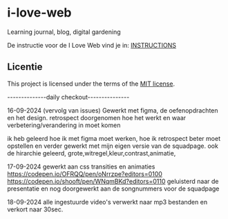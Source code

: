 # i-love-web

Learning journal, blog, digital gardening

De instructie voor de I Love Web vind je in: [INSTRUCTIONS](https://github.com/fdnd-task/i-love-web/blob/main/docs/INSTRUCTIONS.md)


## Licentie

This project is licensed under the terms of the [MIT license](./LICENSE).


--------------daily checkout---------------

16-09-2024 (vervolg van issues)
Gewerkt met figma, de oefenopdrachten en het design.
retrospect doorgenomen hoe het werkt en waar verbetering/verandering in moet komen

ik heb geleerd hoe ik met figma moet werken, hoe ik retrospect beter moet opstellen en verder gewerkt met mijn eigen versie van de squadpage.
ook de hirarchie geleerd, 
grote,witregel,kleur,contrast,animatie,

17-09-2024
gewerkt aan css transities en animaties
https://codepen.io/OFRQQ/pen/oNrrzpe?editors=0100
https://codepen.io/shooft/pen/WNqmBKd?editors=0110
geluisterd naar de presentatie en nog doorgewerkt aan de songnummers voor de squadpage

18-09-2024
alle ingestuurde video's verwerkt naar mp3 bestanden en verkort naar 30sec.
